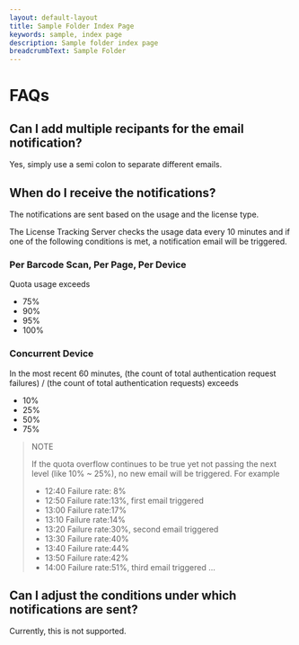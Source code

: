```yaml
---
layout: default-layout
title: Sample Folder Index Page
keywords: sample, index page
description: Sample folder index page
breadcrumbText: Sample Folder
---
```


# FAQs

## Can I add multiple recipants for the email notification?

Yes, simply use a semi colon to separate different emails.

## When do I receive the notifications?

The notifications are sent based on the usage and the license type.

The License Tracking Server checks the usage data every 10 minutes and if one of the following conditions is met, a notification email will be triggered.

### Per Barcode Scan, Per Page, Per Device

  
Quota usage exceeds 

* 75%
* 90%
* 95%
* 100%

### Concurrent Device

In the most recent 60 minutes, (the count of total authentication request failures) / (the count of total authentication requests) exceeds

* 10%
* 25%
* 50%
* 75%

> NOTE
>  
> If the quota overflow continues to be true yet not passing the next level (like 10% ~ 25%), no new email will be triggered. For example
> * 12:40 Failure rate: 8%
> * 12:50 Failure rate:13%, first email triggered
> * 13:00 Failure rate:17%
> * 13:10 Failure rate:14%
> * 13:20 Failure rate:30%, second email triggered
> * 13:30 Failure rate:40%
> * 13:40 Failure rate:44%
> * 13:50 Failure rate:42%
> * 14:00 Failure rate:51%, third email triggered
> ...

## Can I adjust the conditions under which notifications are sent?

Currently, this is not supported.
